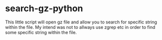 # search-gz-python
This little script will open gz file and allow you to search for specific string within the file. My intend was not to allways use zgrep etc in order to find some specific string within the file. 
